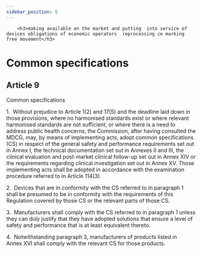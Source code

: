 ```yaml
---
sidebar_position: 8
---
```

        <h3>making available on the market and putting  into service of devices obligations of economic operators  reprocessing ce marking free movement</h3>
<h1>Common specifications</h1>
<h2>Article 9</h2>
   <p class="stitle-article-norm">Common specifications</p>
   <p class="norm">1.&nbsp;&nbsp;Without prejudice to Article&nbsp;1(2) 
and 17(5) and the deadline laid down in those provisions, where no 
harmonised standards exist or where relevant harmonised standards are 
not sufficient, or where there is a need to address public health 
concerns, the Commission, after having consulted the MDCG, may, by means
 of implementing acts, adopt common specifications (CS) in respect of 
the general safety and performance requirements set out in Annex&nbsp;I,
 the technical documentation set out in Annexes&nbsp;II and III, the 
clinical evaluation and post-market clinical follow-up set out in 
Annex&nbsp;XIV or the requirements regarding clinical investigation set 
out in Annex&nbsp;XV. Those implementing acts shall be adopted in 
accordance with the examination procedure referred to in 
Article&nbsp;114(3).</p>
   <p class="norm">2.&nbsp;&nbsp;Devices that are in conformity with the
 CS referred to in paragraph&nbsp;1 shall be presumed to be in 
conformity with the requirements of this Regulation covered by those CS 
or the relevant parts of those CS.</p>
   <p class="norm">3.&nbsp;&nbsp;Manufacturers shall comply with the CS 
referred to in paragraph&nbsp;1 unless they can duly justify that they 
have adopted solutions that ensure a level of safety and performance 
that is at least equivalent thereto.</p>
   <p class="norm">4.&nbsp;&nbsp;Notwithstanding paragraph&nbsp;3, 
manufacturers of products listed in Annex&nbsp;XVI shall comply with the
 relevant CS for those products.</p>